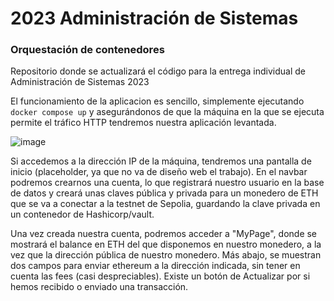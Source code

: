 # 2023 Administración de Sistemas
### Orquestación de contenedores

Repositorio donde se actualizará el código para la entrega individual de Administración de Sistemas 2023

El funcionamiento de la aplicacion es sencillo, simplemente ejecutando
```docker compose up``` y asegurándonos de que la máquina en la que se ejecuta permite el tráfico HTTP tendremos nuestra aplicación levantada.

![image](https://github.com/AlbertoArostegui/trabajoas/assets/74300793/342eb8ab-916b-4576-91c9-ff5f3311927e)

Si accedemos a la dirección IP de la máquina, tendremos una pantalla de inicio (placeholder, ya que no va de diseño web el trabajo). En el navbar podremos crearnos una cuenta, lo que registrará nuestro usuario en la base de datos y creará unas claves pública y privada para un monedero de ETH que se va a conectar a la testnet de Sepolia, guardando la clave privada en un contenedor de Hashicorp/vault.

Una vez creada nuestra cuenta, podremos acceder a "MyPage", donde se mostrará el balance en ETH del que disponemos en nuestro monedero, a la vez que la dirección pública de nuestro monedero. Más abajo, se muestran dos campos para enviar ethereum a la dirección indicada, sin tener en cuenta las fees (casi despreciables). Existe un botón de Actualizar por si hemos recibido o enviado una transacción.


